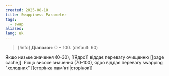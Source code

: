 ```yaml
---
created: 2025-08-18
title: Swappiness Parameter
tags:
  - swap
aliases: 
lang: uk
---
```

> [!info] **Діапазон**: $0-100$. (default: $60$)

Якщо низьке значення (0-30), [[Ядро]] віддає перевагу очищенню [[page cache]].
Якщо високе значення (70-100), ядро віддає перевагу swapping "холодних" [[сторінка пам'яті|сторінок]]
